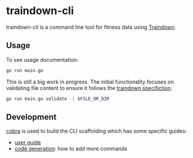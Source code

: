# traindown-cli

traindown-cli is a command line tool for fitness data using
[Traindown](https://traindown.com/).

## Usage

To see usage documentation:

```bash
go run main.go
```

This is still a big work in progress. The initial functionality focuses on
validating file content to ensure it follows the
[traindown specifiction](https://traindown.com/spec/).

```bash
go run main.go validate -i $FILE_OR_DIR
```

## Development

[cobra](https://github.com/spf13/cobra) is used to build the CLI scaffolding
which has some specific guides:

* [user guide](https://github.com/spf13/cobra/blob/master/user_guide.md)
* [code generation](https://github.com/spf13/cobra/blob/master/cobra/README.md): how to add more commands
